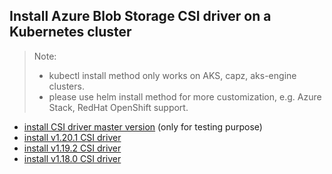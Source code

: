 ## Install Azure Blob Storage CSI driver on a Kubernetes cluster
> Note: 
>  - kubectl install method only works on AKS, capz, aks-engine clusters.
>  - please use helm install method for more customization, e.g. Azure Stack, RedHat OpenShift support.
> 
 - [install CSI driver master version](./install-csi-driver-master.md) (only for testing purpose)
 - [install v1.20.1 CSI driver](./install-csi-driver-v1.20.1.md)
 - [install v1.19.2 CSI driver](./install-csi-driver-v1.19.2.md)
 - [install v1.18.0 CSI driver](./install-csi-driver-v1.18.0.md)

